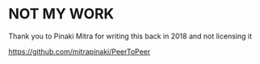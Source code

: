 # NOT MY WORK

Thank you to Pinaki Mitra for writing this back in 2018 and not licensing it

https://github.com/mitrapinaki/PeerToPeer
